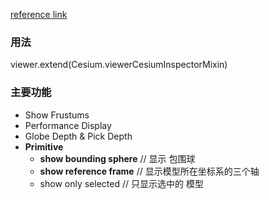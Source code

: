 [reference link](https://www.cnblogs.com/fuckgiser/p/5715342.html)

### 用法

 viewer.extend(Cesium.viewerCesiumInspectorMixin)

### 主要功能

- Show Frustums
- Performance Display
- Globe Depth & Pick Depth
- **Primitive**
  - **show bounding sphere** // 显示 包围球
  - **show reference frame** // 显示模型所在坐标系的三个轴
  - show only selected  // 只显示选中的 模型